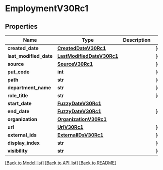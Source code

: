 # EmploymentV30Rc1

## Properties
Name | Type | Description | Notes
------------ | ------------- | ------------- | -------------
**created_date** | [**CreatedDateV30Rc1**](CreatedDateV30Rc1.md) |  | [optional] 
**last_modified_date** | [**LastModifiedDateV30Rc1**](LastModifiedDateV30Rc1.md) |  | [optional] 
**source** | [**SourceV30Rc1**](SourceV30Rc1.md) |  | [optional] 
**put_code** | **int** |  | [optional] 
**path** | **str** |  | [optional] 
**department_name** | **str** |  | [optional] 
**role_title** | **str** |  | [optional] 
**start_date** | [**FuzzyDateV30Rc1**](FuzzyDateV30Rc1.md) |  | 
**end_date** | [**FuzzyDateV30Rc1**](FuzzyDateV30Rc1.md) |  | [optional] 
**organization** | [**OrganizationV30Rc1**](OrganizationV30Rc1.md) |  | 
**url** | [**UrlV30Rc1**](UrlV30Rc1.md) |  | [optional] 
**external_ids** | [**ExternalIDsV30Rc1**](ExternalIDsV30Rc1.md) |  | [optional] 
**display_index** | **str** |  | [optional] 
**visibility** | **str** |  | [optional] 

[[Back to Model list]](../README.md#documentation-for-models) [[Back to API list]](../README.md#documentation-for-api-endpoints) [[Back to README]](../README.md)

